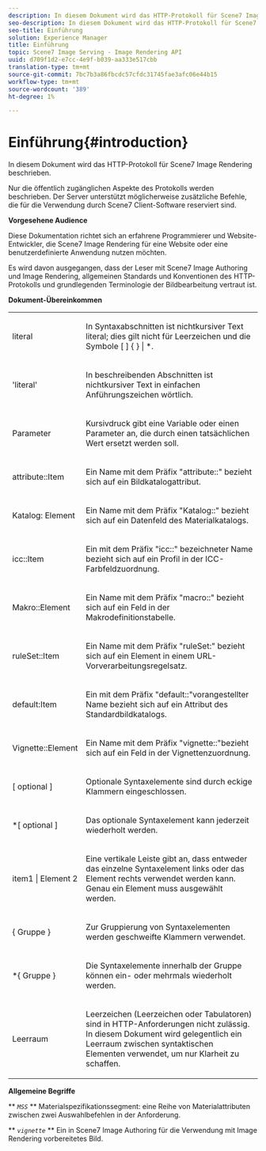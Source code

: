```yaml
---
description: In diesem Dokument wird das HTTP-Protokoll für Scene7 Image Rendering beschrieben.
seo-description: In diesem Dokument wird das HTTP-Protokoll für Scene7 Image Rendering beschrieben.
seo-title: Einführung
solution: Experience Manager
title: Einführung
topic: Scene7 Image Serving - Image Rendering API
uuid: d709f1d2-e7cc-4e9f-b039-aa333e517cbb
translation-type: tm+mt
source-git-commit: 7bc7b3a86fbcdc57cfdc31745fae3afc06e44b15
workflow-type: tm+mt
source-wordcount: '389'
ht-degree: 1%

---
```



# Einführung{#introduction}

In diesem Dokument wird das HTTP-Protokoll für Scene7 Image Rendering beschrieben.

Nur die öffentlich zugänglichen Aspekte des Protokolls werden beschrieben. Der Server unterstützt möglicherweise zusätzliche Befehle, die für die Verwendung durch Scene7 Client-Software reserviert sind.

**Vorgesehene Audience**

Diese Dokumentation richtet sich an erfahrene Programmierer und Website-Entwickler, die Scene7 Image Rendering für eine Website oder eine benutzerdefinierte Anwendung nutzen möchten.

Es wird davon ausgegangen, dass der Leser mit Scene7 Image Authoring und Image Rendering, allgemeinen Standards und Konventionen des HTTP-Protokolls und grundlegenden Terminologie der Bildbearbeitung vertraut ist.

**Dokument-Übereinkommen**

<table id="simpletable_E96BA470B3CE4266A9E6ED0440A56C40"> 
 <tr class="strow"> 
  <td class="stentry"> <p>literal </p> </td> 
  <td class="stentry"> <p>In Syntaxabschnitten ist nichtkursiver Text literal; dies gilt nicht für Leerzeichen und die Symbole [ ] { } | *. </p> </td> 
 </tr> 
 <tr class="strow"> 
  <td class="stentry"> <p>'literal' </p> </td> 
  <td class="stentry"> <p>In beschreibenden Abschnitten ist nichtkursiver Text in einfachen Anführungszeichen wörtlich. </p> </td> 
 </tr> 
 <tr class="strow"> 
  <td class="stentry"> <p> <span class="varname"> Parameter </span> </p> </td> 
  <td class="stentry"> <p>Kursivdruck gibt eine Variable oder einen Parameter an, die durch einen tatsächlichen Wert ersetzt werden soll. </p> </td> 
 </tr> 
 <tr class="strow"> 
  <td class="stentry"> <p> <span class="codeph"> attribute::Item  </span> </p> </td> 
  <td class="stentry"> <p>Ein Name mit dem Präfix "attribute::" bezieht sich auf ein Bildkatalogattribut. </p> </td> 
 </tr> 
 <tr class="strow"> 
  <td class="stentry"> <p> <span class="codeph"> Katalog: Element  </span> </p> </td> 
  <td class="stentry"> <p>Ein Name mit dem Präfix "Katalog::" bezieht sich auf ein Datenfeld des Materialkatalogs. </p> </td> 
 </tr> 
 <tr class="strow"> 
  <td class="stentry"> <p> <span class="codeph"> icc::Item  </span> </p> </td> 
  <td class="stentry"> <p>Ein mit dem Präfix "icc::" bezeichneter Name bezieht sich auf ein Profil in der ICC-Farbfeldzuordnung. </p> </td> 
 </tr> 
 <tr class="strow"> 
  <td class="stentry"> <p> <span class="codeph"> Makro::Element  </span> </p> </td> 
  <td class="stentry"> <p>Ein Name mit dem Präfix "macro::" bezieht sich auf ein Feld in der Makrodefinitionstabelle. </p> </td> 
 </tr> 
 <tr class="strow"> 
  <td class="stentry"> <p> <span class="codeph"> ruleSet::Item  </span> </p> </td> 
  <td class="stentry"> <p>Ein Name mit dem Präfix "ruleSet:" bezieht sich auf ein Element in einem URL-Vorverarbeitungsregelsatz. </p> </td> 
 </tr> 
 <tr class="strow"> 
  <td class="stentry"> <p> <span class="codeph"> default:Item  </span> </p> </td> 
  <td class="stentry"> <p>Ein mit dem Präfix "default::"vorangestellter Name bezieht sich auf ein Attribut des Standardbildkatalogs. </p> </td> 
 </tr> 
 <tr class="strow"> 
  <td class="stentry"> <span class="codeph"> Vignette::Element  </span> </td> 
  <td class="stentry"> <p>Ein Name mit dem Präfix "vignette::"bezieht sich auf ein Feld in der Vignettenzuordnung. </p> </td> 
 </tr> 
 <tr class="strow"> 
  <td class="stentry"> <p>[ <span class="varname"> optional </span> ] </p> </td> 
  <td class="stentry"> <p>Optionale Syntaxelemente sind durch eckige Klammern eingeschlossen. </p> </td> 
 </tr> 
 <tr class="strow"> 
  <td class="stentry"> <p>*[ <span class="varname"> optional </span> ] </p> </td> 
  <td class="stentry"> <p>Das optionale Syntaxelement kann jederzeit wiederholt werden. </p> </td> 
 </tr> 
 <tr class="strow"> 
  <td class="stentry"> <p> <span class="varname"> item1  </span>|  <span class="varname"> Element 2  </span> </p> </td> 
  <td class="stentry"> <p>Eine vertikale Leiste gibt an, dass entweder das einzelne Syntaxelement links oder das Element rechts verwendet werden kann. Genau ein Element muss ausgewählt werden. </p> </td> 
 </tr> 
 <tr class="strow"> 
  <td class="stentry"> <p>{ <span class="varname"> Gruppe </span> } </p> </td> 
  <td class="stentry"> <p>Zur Gruppierung von Syntaxelementen werden geschweifte Klammern verwendet. </p> </td> 
 </tr> 
 <tr class="strow"> 
  <td class="stentry"> <p>*{ <span class="varname"> Gruppe </span> } </p> </td> 
  <td class="stentry"> <p>Die Syntaxelemente innerhalb der Gruppe können ein- oder mehrmals wiederholt werden. </p> </td> 
 </tr> 
 <tr class="strow"> 
  <td class="stentry"> <p>Leerraum </p> </td> 
  <td class="stentry"> <p>Leerzeichen (Leerzeichen oder Tabulatoren) sind in HTTP-Anforderungen nicht zulässig. In diesem Dokument wird gelegentlich ein Leerraum zwischen syntaktischen Elementen verwendet, um nur Klarheit zu schaffen. </p> </td> 
 </tr> 
</table>

**Allgemeine Begriffe**

** *`MSS`* ** Materialspezifikationssegment: eine Reihe von Materialattributen zwischen zwei Auswahlbefehlen in der Anforderung.

** *`vignette`* ** Ein in Scene7 Image Authoring für die Verwendung mit Image Rendering vorbereitetes Bild.
